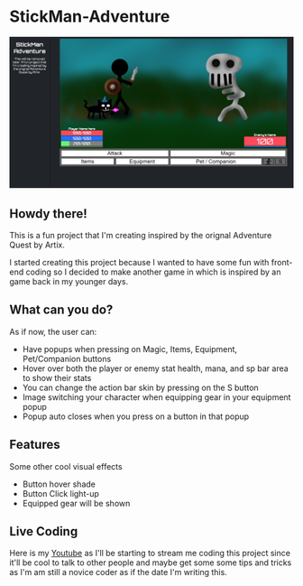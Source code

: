 # StickMan-Adventure
![Game preview StickMan-Adventure](images/ReadMe-Images/front-image.png)

## Howdy there!
This is a fun project that I'm creating inspired by the orignal Adventure Quest by Artix. 

I started creating this project because I wanted to have some fun with front-end coding so I decided to make another game in which is inspired by an game back in my younger days. 

## What can you do?
As if now, the user can:

- Have popups when pressing on Magic, Items, Equipment, Pet/Companion buttons
- Hover over both the player or enemy stat health, mana, and sp bar area to show their stats
- You can change the action bar skin by pressing on the S button
- Image switching your character when equipping gear in your equipment popup
- Popup auto closes when you press on a button in that popup

## Features
Some other cool visual effects

- Button hover shade
- Button Click light-up
- Equipped gear will be shown


## Live Coding
Here is my [Youtube](https://www.youtube.com/channel/UCAAC8sC_qN_H1nhq8eOVzUA/featured) as I'll be starting to stream me coding this project since it'll be cool to talk to other people and maybe get some some tips and tricks as I'm am still a novice coder as if the date I'm writing this.